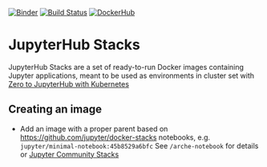 [![Binder](https://mybinder.org/badge_logo.svg)](https://mybinder.org/v2/gh/scrapinghub/jupyterhub-stacks/master?filepath=arche-notebook)
[![Build Status](https://travis-ci.com/scrapinghub/jupyterhub-stacks.svg?branch=master)](https://travis-ci.com/scrapinghub/jupyterhub-stacks)
[![DockerHub](https://images.microbadger.com/badges/version/scrapinghub/arche-notebook.svg)](https://microbadger.com/images/scrapinghub/arche-notebook "Recent tag/version of scrapinghub/arche-notebook")


# JupyterHub Stacks

JupyterHub Stacks are a set of ready-to-run Docker images containing Jupyter applications, meant to be used as environments in cluster set with [Zero to JupyterHub with Kubernetes](https://z2jh.jupyter.org)

## Creating an image

* Add an image with a proper parent based on https://github.com/jupyter/docker-stacks notebooks, e.g. `jupyter/minimal-notebook:45b8529a6bfc`
    See `/arche-notebook` for details or [Jupyter Community Stacks](https://jupyter-docker-stacks.readthedocs.io/en/latest/contributing/stacks.html)

